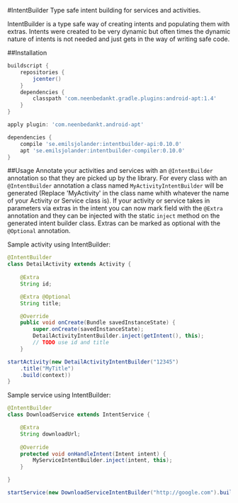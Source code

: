 #IntentBuilder
Type safe intent building for services and activities.

IntentBuilder is a type safe way of creating intents and populating them with extras. Intents were created to be very dynamic but often times the dynamic nature of intents is not needed and just gets in the way of writing safe code.

##Installation
```groovy
buildscript {
    repositories {
        jcenter()
    }
    dependencies {
        classpath 'com.neenbedankt.gradle.plugins:android-apt:1.4'
    }
}

apply plugin: 'com.neenbedankt.android-apt'

dependencies {
    compile 'se.emilsjolander:intentbuilder-api:0.10.0'
    apt 'se.emilsjolander:intentbuilder-compiler:0.10.0'
}
```

##Usage
Annotate your activities and services with an `@IntentBuilder` annotation so that they are picked up by the library. For every class with an `@IntentBuilder` annotation a class named `MyActivityIntentBuilder` will be generated (Replace 'MyActivity' in the class name whith whatever the name of your Activity or Service class is). If your activity or service takes in parameters via extras in the intent you can now mark field with the `@Extra` annotation and they can be injected with the static `inject` method on the generated intent builder class. Extras can be marked as optional with the `@Optional` annotation.

Sample activity using IntentBuilder:
```java
@IntentBuilder
class DetailActivity extends Activity {
	
	@Extra
	String id;

	@Extra @Optional 
	String title;

	@Override
	public void onCreate(Bundle savedInstanceState) {
		super.onCreate(savedInstanceState);
		DetailActivityIntentBuilder.inject(getIntent(), this);
		// TODO use id and title
	}

startActivity(new DetailActivityIntentBuilder("12345")
	.title("MyTitle")
	.build(context))
}
```

Sample service using IntentBuilder:
```java
@IntentBuilder
class DownloadService extends IntentService {

    @Extra
    String downloadUrl;
	
	@Override
    protected void onHandleIntent(Intent intent) {
        MyServiceIntentBuilder.inject(intent, this);
    }

}

startService(new DownloadServiceIntentBuilder("http://google.com").build(context))
```
